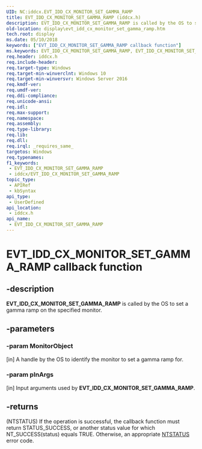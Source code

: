 ```yaml
---
UID: NC:iddcx.EVT_IDD_CX_MONITOR_SET_GAMMA_RAMP
title: EVT_IDD_CX_MONITOR_SET_GAMMA_RAMP (iddcx.h)
description: EVT_IDD_CX_MONITOR_SET_GAMMA_RAMP is called by the OS to set a gamma ramp on the specified monitor.
old-location: display\evt_idd_cx_monitor_set_gamma_ramp.htm
tech.root: display
ms.date: 05/10/2018
keywords: ["EVT_IDD_CX_MONITOR_SET_GAMMA_RAMP callback function"]
ms.keywords: EVT_IDD_CX_MONITOR_SET_GAMMA_RAMP, EVT_IDD_CX_MONITOR_SET_GAMMA_RAMP callback, EvtIddCxMonitorSetGammaRamp, EvtIddCxMonitorSetGammaRamp callback function [Display Devices], PFN_IDD_CX_MONITOR_SET_GAMMA_RAMP, PFN_IDD_CX_MONITOR_SET_GAMMA_RAMP callback function pointer [Display Devices], display.evt_idd_cx_monitor_set_gamma_ramp, iddcx/EvtIddCxMonitorSetGammaRamp
req.header: iddcx.h
req.include-header: 
req.target-type: Windows
req.target-min-winverclnt: Windows 10
req.target-min-winversvr: Windows Server 2016
req.kmdf-ver: 
req.umdf-ver: 
req.ddi-compliance: 
req.unicode-ansi: 
req.idl: 
req.max-support: 
req.namespace: 
req.assembly: 
req.type-library: 
req.lib: 
req.dll: 
req.irql: _requires_same_
targetos: Windows
req.typenames: 
f1_keywords:
 - EVT_IDD_CX_MONITOR_SET_GAMMA_RAMP
 - iddcx/EVT_IDD_CX_MONITOR_SET_GAMMA_RAMP
topic_type:
 - APIRef
 - kbSyntax
api_type:
 - UserDefined
api_location:
 - iddcx.h
api_name:
 - EVT_IDD_CX_MONITOR_SET_GAMMA_RAMP
---
```


# EVT_IDD_CX_MONITOR_SET_GAMMA_RAMP callback function


## -description

<b>EVT_IDD_CX_MONITOR_SET_GAMMA_RAMP</b> is called by the OS to set a gamma ramp on the specified monitor.

## -parameters

### -param MonitorObject 

[in]
A handle by the OS to identify the monitor to set a gamma ramp for.

### -param pInArgs 

[in]
Input arguments used by <b>EVT_IDD_CX_MONITOR_SET_GAMMA_RAMP</b>.

## -returns

(NTSTATUS) If the operation is successful, the callback function must return STATUS_SUCCESS, or another status value for which NT_SUCCESS(status) equals TRUE. Otherwise, an appropriate <a href="/windows-hardware/drivers/kernel/ntstatus-values">NTSTATUS</a> error code.

